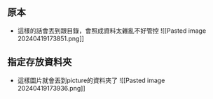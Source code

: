 
## 原本

* 這樣的話會丟到跟目錄，會照成資料太雜亂不好管控
![[Pasted image 20240419173851.png]]
## 指定存放資料夾

* 這樣圖片就會丟到picture的資料夾了
![[Pasted image 20240419173936.png]]
